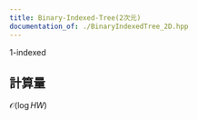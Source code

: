 ```yaml
---
title: Binary-Indexed-Tree(2次元)
documentation_of: ./BinaryIndexedTree_2D.hpp
---
```

1-indexed
## 計算量
$\mathcal{O}(\log HW)$

